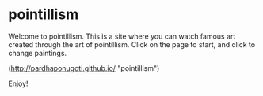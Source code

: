 # pointillism

Welcome to pointillism.  This is a site where you can watch famous art created through
the art of pointillism.  Click on the page to start, and click to change paintings.

(http://pardhaponugoti.github.io/ "pointillism")

Enjoy!
